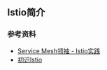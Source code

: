 ## Istio简介





































### 参考资料
- [Service Mesh领袖 - Istio实践](https://gitbook.cn/books/5b9624e91b47b6455d257173/index.html)
- [初识Istio](https://www.hi-linux.com/posts/28535.html)
